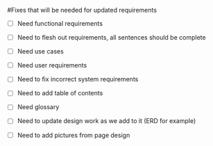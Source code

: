 #Fixes that will be needed for updated requirements

- [ ] Need functional requirements

- [ ] Need to flesh out requirements, all sentences should be complete

- [ ] Need use cases

- [ ] Need user requirements 

- [ ] Need to fix incorrect system requirements 

- [ ] Need to add table of contents

- [ ] Need glossary 

- [ ] Need to update design work as we add to it (ERD for example)

- [ ] Need to add pictures from page design 

